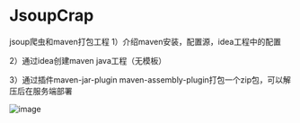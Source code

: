 # JsoupCrap
jsoup爬虫和maven打包工程
1）介绍maven安装，配置源，idea工程中的配置

2）通过idea创建maven java工程（无模板）

3）通过插件maven-jar-plugin maven-assembly-plugin打包一个zip包，可以解压后在服务端部署

![image](https://user-images.githubusercontent.com/74860158/129442559-e1a745b4-348c-46be-837a-136130c0c909.png)
